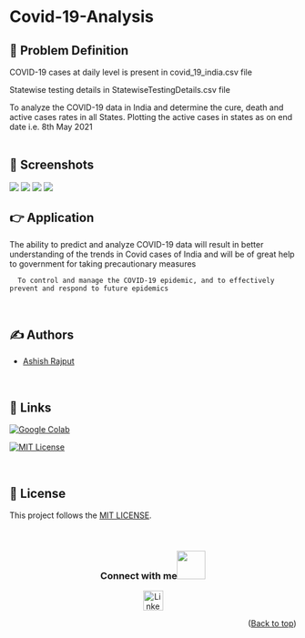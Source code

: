 # Covid-19-Analysis



## 📌 Problem Definition

COVID-19 cases at daily level is present in covid_19_india.csv file

Statewise testing details in StatewiseTestingDetails.csv file

To analyze the COVID-19 data in India and determine the cure, death and active cases rates in all States. Plotting the active cases in states as on end date i.e. 8th May 2021
<br><br>

## 👀 Screenshots

<img src = "/assets/1.png">
<img src = "/assets/2.png">
<img src = "/assets/3.png">
<img src = "/assets/4.png">
<br>

## 👉 Application

The ability to predict and analyze COVID-19 data will result in better understanding of the trends in Covid cases of India and will be of great help to government for taking precautionary measures
```
  To control and manage the COVID-19 epidemic, and to effectively prevent and respond to future epidemics
```


<br>

## ✍️ Authors

- [Ashish Rajput](https://github.com/Mr-Rajput801)

<br>

## 🔗 Links


<a href='https://colab.research.google.com/drive/1BG5VBOFPIFa8WOe5wh1BGblk-ChqnfUT?usp=sharing' target="_blank"><img alt='Google Colab' src='https://img.shields.io/badge/Google_Colab-100000?style=for-the-badge&logo=Google Colab&logoColor=FFA200&labelColor=000000&color=FFFFFF'/></a>

[![MIT License](https://img.shields.io/badge/License-MIT-green.svg)](https://choosealicense.com/licenses/mit/)

<br />

## 🪪 License
This project follows the [MIT LICENSE](https://choosealicense.com/licenses/mit/).

<br />

<div align="center">
<h3> Connect with me<a href="https://gifyu.com/image/Zy2f"><img src="https://github.com/milaan9/milaan9/blob/main/Handshake.gif" width="50px"></a>
</h3> 
<p align="center">
     <a href="https://www.linkedin.com/in/agarwal-himanshu" target="_blank"><img alt="LinkedIn" width="35px" src="https://cdn.iconscout.com/icon/free/png-512/free-linkedin-189-721962.png?f=webp&w=256"></a>
   
<p align="right">(<a href="#top">Back to top</a>)</p>
</p> 

